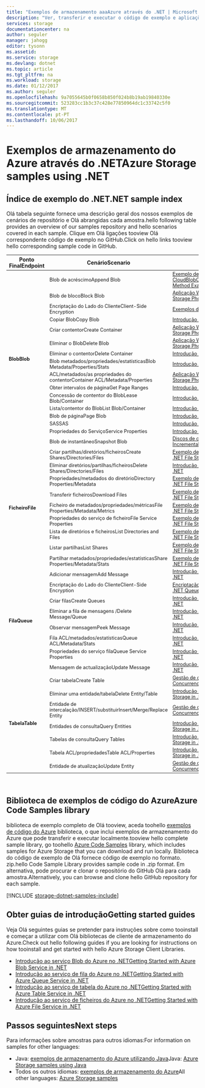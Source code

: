 ```yaml
---
title: "Exemplos de armazenamento aaaAzure através do .NET | Microsoft Docs"
description: "Ver, transferir e executar o código de exemplo e aplicações para o Storage do Azure. Introdução aos exemplos de ficheiros, tabelas, filas e blobs utilizando bibliotecas de cliente de armazenamento de .NET Olá de deteção."
services: storage
documentationcenter: na
author: seguler
manager: jahogg
editor: tysonn
ms.assetid: 
ms.service: storage
ms.devlang: dotnet
ms.topic: article
ms.tgt_pltfrm: na
ms.workload: storage
ms.date: 01/12/2017
ms.author: seguler
ms.openlocfilehash: 9a7055645b0f0658b850f024b8b19ab19840330e
ms.sourcegitcommit: 523283cc1b3c37c428e77850964dc1c33742c5f0
ms.translationtype: MT
ms.contentlocale: pt-PT
ms.lasthandoff: 10/06/2017
---
```

# <a name="azure-storage-samples-using-net"></a><span data-ttu-id="8820a-104">Exemplos de armazenamento do Azure através do .NET</span><span class="sxs-lookup"><span data-stu-id="8820a-104">Azure Storage samples using .NET</span></span>

## <a name="net-sample-index"></a><span data-ttu-id="8820a-105">Índice de exemplo do .NET</span><span class="sxs-lookup"><span data-stu-id="8820a-105">.NET sample index</span></span>

<span data-ttu-id="8820a-106">Olá tabela seguinte fornece uma descrição geral dos nossos exemplos de cenários de repositório e Olá abrangidas cada amostra.</span><span class="sxs-lookup"><span data-stu-id="8820a-106">hello following table provides an overview of our samples repository and hello scenarios covered in each sample.</span></span> <span data-ttu-id="8820a-107">Clique em Olá ligações tooview Olá correspondente código de exemplo no GitHub.</span><span class="sxs-lookup"><span data-stu-id="8820a-107">Click on hello links tooview hello corresponding sample code in GitHub.</span></span>

<table style="font-size:90%"><thead><tr><th style="font-size:110%"><span data-ttu-id="8820a-108">Ponto Final</span><span class="sxs-lookup"><span data-stu-id="8820a-108">Endpoint</span></span></th><th style="font-size:110%"><span data-ttu-id="8820a-109">Cenário</span><span class="sxs-lookup"><span data-stu-id="8820a-109">Scenario</span></span></th><th style="font-size:110%"><span data-ttu-id="8820a-110">Código de exemplo</span><span class="sxs-lookup"><span data-stu-id="8820a-110">Sample Code</span></span></th></tr></thead><tbody> 
<tr> 
<td rowspan="16"><span data-ttu-id="8820a-111"><b>Blob</b></span><span class="sxs-lookup"><span data-stu-id="8820a-111"><b>Blob</b></span></span></td>
<td><span data-ttu-id="8820a-112">Blob de acréscimo</span><span class="sxs-lookup"><span data-stu-id="8820a-112">Append Blob</span></span></td> 
<td><span data-ttu-id="8820a-113"><a href="https://msdn.microsoft.com/en-us/library/microsoft.windowsazure.storage.blob.cloudblobcontainer.getappendblobreference.aspx">Exemplo de método CloudBlobContainer.GetAppendBlobReference</a></span><span class="sxs-lookup"><span data-stu-id="8820a-113"><a href="https://msdn.microsoft.com/en-us/library/microsoft.windowsazure.storage.blob.cloudblobcontainer.getappendblobreference.aspx">CloudBlobContainer.GetAppendBlobReference Method Example</a></span></span></td> 
</tr> 
<tr> 
<td><span data-ttu-id="8820a-114">Blob de bloco</span><span class="sxs-lookup"><span data-stu-id="8820a-114">Block Blob</span></span></td>
<td><span data-ttu-id="8820a-115"><a href="https://github.com/Azure-Samples/storage-blobs-dotnet-webapp/blob/master/WebApp-Storage-DotNet/Controllers/HomeController.cs">Aplicação Web de Galeria de fotografias de armazenamento de Blobs do Azure</a></span><span class="sxs-lookup"><span data-stu-id="8820a-115"><a href="https://github.com/Azure-Samples/storage-blobs-dotnet-webapp/blob/master/WebApp-Storage-DotNet/Controllers/HomeController.cs">Azure Blob Storage Photo Gallery Web Application</a></span></span></td>
</tr> 
<tr> 
<td><span data-ttu-id="8820a-116">Encriptação do Lado do Cliente</span><span class="sxs-lookup"><span data-stu-id="8820a-116">Client-Side Encryption</span></span></td>
<td><span data-ttu-id="8820a-117"><a href="https://github.com/Azure/azure-storage-net/blob/master/Samples/GettingStarted/EncryptionSamples/BlobGettingStarted/Program.cs">Exemplos de encriptação de blob</a></span><span class="sxs-lookup"><span data-stu-id="8820a-117"><a href="https://github.com/Azure/azure-storage-net/blob/master/Samples/GettingStarted/EncryptionSamples/BlobGettingStarted/Program.cs">Blob Encryption Samples</a></span></span></td>
</tr> 
<tr> 
<td><span data-ttu-id="8820a-118">Copiar Blob</span><span class="sxs-lookup"><span data-stu-id="8820a-118">Copy Blob</span></span></td>
<td><span data-ttu-id="8820a-119"><a href="https://github.com/Azure-Samples/storage-blob-dotnet-getting-started/blob/master/BlobStorage/Advanced.cs">Introdução aos Blobs</a></span><span class="sxs-lookup"><span data-stu-id="8820a-119"><a href="https://github.com/Azure-Samples/storage-blob-dotnet-getting-started/blob/master/BlobStorage/Advanced.cs">Getting Started with Blobs</a></span></span></td>
</tr> 
<tr> 
<td><span data-ttu-id="8820a-120">Criar contentor</span><span class="sxs-lookup"><span data-stu-id="8820a-120">Create Container</span></span></td>
<td><span data-ttu-id="8820a-121"><a href="https://github.com/Azure-Samples/storage-blobs-dotnet-webapp/blob/master/WebApp-Storage-DotNet/Controllers/HomeController.cs">Aplicação Web de Galeria de fotografias de armazenamento de Blobs do Azure</a></span><span class="sxs-lookup"><span data-stu-id="8820a-121"><a href="https://github.com/Azure-Samples/storage-blobs-dotnet-webapp/blob/master/WebApp-Storage-DotNet/Controllers/HomeController.cs">Azure Blob Storage Photo Gallery Web Application</a></span></span></td>
</tr> 
<tr> 
<td><span data-ttu-id="8820a-122">Eliminar o Blob</span><span class="sxs-lookup"><span data-stu-id="8820a-122">Delete Blob</span></span></td>
<td><span data-ttu-id="8820a-123"><a href="https://github.com/Azure-Samples/storage-blobs-dotnet-webapp/blob/master/WebApp-Storage-DotNet/Controllers/HomeController.cs">Aplicação Web de Galeria de fotografias de armazenamento de Blobs do Azure</a></span><span class="sxs-lookup"><span data-stu-id="8820a-123"><a href="https://github.com/Azure-Samples/storage-blobs-dotnet-webapp/blob/master/WebApp-Storage-DotNet/Controllers/HomeController.cs">Azure Blob Storage Photo Gallery Web Application</a></span></span></td>
</tr> 
<tr> 
<td><span data-ttu-id="8820a-124">Eliminar o contentor</span><span class="sxs-lookup"><span data-stu-id="8820a-124">Delete Container</span></span></td>
<td><span data-ttu-id="8820a-125"><a href="https://github.com/Azure-Samples/storage-blob-dotnet-getting-started/blob/master/BlobStorage/Advanced.cs">Introdução aos Blobs</a></span><span class="sxs-lookup"><span data-stu-id="8820a-125"><a href="https://github.com/Azure-Samples/storage-blob-dotnet-getting-started/blob/master/BlobStorage/Advanced.cs">Getting Started with Blobs</a></span></span></td>
</tr> 
<tr> 
<td><span data-ttu-id="8820a-126">Blob metadados/propriedades/estatísticas</span><span class="sxs-lookup"><span data-stu-id="8820a-126">Blob Metadata/Properties/Stats</span></span></td>
<td><span data-ttu-id="8820a-127"><a href="https://github.com/Azure-Samples/storage-blob-dotnet-getting-started/blob/master/BlobStorage/Advanced.cs">Introdução aos Blobs</a></span><span class="sxs-lookup"><span data-stu-id="8820a-127"><a href="https://github.com/Azure-Samples/storage-blob-dotnet-getting-started/blob/master/BlobStorage/Advanced.cs">Getting Started with Blobs</a></span></span></td>
</tr> 
<tr> 
<td><span data-ttu-id="8820a-128">ACL/metadados/as propriedades do contentor</span><span class="sxs-lookup"><span data-stu-id="8820a-128">Container ACL/Metadata/Properties</span></span></td>
<td><span data-ttu-id="8820a-129"><a href="https://github.com/Azure-Samples/storage-blobs-dotnet-webapp/blob/master/WebApp-Storage-DotNet/Controllers/HomeController.cs">Aplicação Web de Galeria de fotografias de armazenamento de Blobs do Azure</a></span><span class="sxs-lookup"><span data-stu-id="8820a-129"><a href="https://github.com/Azure-Samples/storage-blobs-dotnet-webapp/blob/master/WebApp-Storage-DotNet/Controllers/HomeController.cs">Azure Blob Storage Photo Gallery Web Application</a></span></span></td>
</tr> 
<tr> 
<td><span data-ttu-id="8820a-130">Obter intervalos de página</span><span class="sxs-lookup"><span data-stu-id="8820a-130">Get Page Ranges</span></span></td>
<td><span data-ttu-id="8820a-131"><a href="https://github.com/Azure-Samples/storage-blob-dotnet-getting-started/blob/master/BlobStorage/Advanced.cs">Introdução aos Blobs</a></span><span class="sxs-lookup"><span data-stu-id="8820a-131"><a href="https://github.com/Azure-Samples/storage-blob-dotnet-getting-started/blob/master/BlobStorage/Advanced.cs">Getting Started with Blobs</a></span></span></td>
</tr> 
<tr> 
<td><span data-ttu-id="8820a-132">Concessão de contentor do Blob</span><span class="sxs-lookup"><span data-stu-id="8820a-132">Lease Blob/Container</span></span></td>
<td><span data-ttu-id="8820a-133"><a href="https://github.com/Azure-Samples/storage-blob-dotnet-getting-started/blob/master/BlobStorage/Advanced.cs">Introdução aos Blobs</a></span><span class="sxs-lookup"><span data-stu-id="8820a-133"><a href="https://github.com/Azure-Samples/storage-blob-dotnet-getting-started/blob/master/BlobStorage/Advanced.cs">Getting Started with Blobs</a></span></span></td>
</tr> 
<tr> 
<td><span data-ttu-id="8820a-134">Lista/contentor do Blob</span><span class="sxs-lookup"><span data-stu-id="8820a-134">List Blob/Container</span></span></td>
<td><span data-ttu-id="8820a-135"><a href="https://github.com/Azure-Samples/storage-blob-dotnet-getting-started/blob/master/BlobStorage/GettingStarted.cs">Introdução aos Blobs</a></span><span class="sxs-lookup"><span data-stu-id="8820a-135"><a href="https://github.com/Azure-Samples/storage-blob-dotnet-getting-started/blob/master/BlobStorage/GettingStarted.cs">Getting Started with Blobs</a></span></span></td>
</tr> 
<tr> 
<td><span data-ttu-id="8820a-136">Blob de página</span><span class="sxs-lookup"><span data-stu-id="8820a-136">Page Blob</span></span></td>
<td><span data-ttu-id="8820a-137"><a href="https://github.com/Azure-Samples/storage-blob-dotnet-getting-started/blob/master/BlobStorage/GettingStarted.cs">Introdução aos Blobs</a></span><span class="sxs-lookup"><span data-stu-id="8820a-137"><a href="https://github.com/Azure-Samples/storage-blob-dotnet-getting-started/blob/master/BlobStorage/GettingStarted.cs">Getting Started with Blobs</a></span></span></td>
</tr>
<tr> 
<td><span data-ttu-id="8820a-138">SAS</span><span class="sxs-lookup"><span data-stu-id="8820a-138">SAS</span></span></td>
<td><span data-ttu-id="8820a-139"><a href="https://github.com/Azure-Samples/storage-blob-dotnet-getting-started/blob/master/BlobStorage/Advanced.cs">Introdução aos Blobs</a></span><span class="sxs-lookup"><span data-stu-id="8820a-139"><a href="https://github.com/Azure-Samples/storage-blob-dotnet-getting-started/blob/master/BlobStorage/Advanced.cs">Getting Started with Blobs</a></span></span></td>
</tr>   
<tr> 
<td><span data-ttu-id="8820a-140">Propriedades do Serviço</span><span class="sxs-lookup"><span data-stu-id="8820a-140">Service Properties</span></span></td>
<td><span data-ttu-id="8820a-141"><a href="https://github.com/Azure-Samples/storage-blob-dotnet-getting-started/blob/master/BlobStorage/Advanced.cs">Introdução aos Blobs</a></span><span class="sxs-lookup"><span data-stu-id="8820a-141"><a href="https://github.com/Azure-Samples/storage-blob-dotnet-getting-started/blob/master/BlobStorage/Advanced.cs">Getting Started with Blobs</a></span></span></td>
</tr>           
<tr> 
<td><span data-ttu-id="8820a-142">Blob de instantâneo</span><span class="sxs-lookup"><span data-stu-id="8820a-142">Snapshot Blob</span></span></td>
<td><span data-ttu-id="8820a-143"><a href="https://github.com/Azure-Samples/storage-blob-dotnet-back-up-with-incremental-snapshots/blob/master/Program.cs">Discos de cópia de segurança Máquina Virtual do Azure com instantâneos Incremental</a></span><span class="sxs-lookup"><span data-stu-id="8820a-143"><a href="https://github.com/Azure-Samples/storage-blob-dotnet-back-up-with-incremental-snapshots/blob/master/Program.cs">Backup Azure Virtual Machine Disks with Incremental Snapshots</a></span></span></td>
</tr> 
<tr> 
<td rowspan="9"><span data-ttu-id="8820a-144"><b>Ficheiro</b></span><span class="sxs-lookup"><span data-stu-id="8820a-144"><b>File</b></span></span></td>
<td><span data-ttu-id="8820a-145">Criar partilhas/diretórios/ficheiros</span><span class="sxs-lookup"><span data-stu-id="8820a-145">Create Shares/Directories/Files</span></span></td> 
<td><span data-ttu-id="8820a-146"><a href="https://github.com/Azure/azure-storage-net/blob/master/Samples/GettingStarted/VisualStudioQuickStarts/DataFileStorage/Program.cs">Exemplo de armazenamento de ficheiros de .NET de armazenamento do Azure</a></span><span class="sxs-lookup"><span data-stu-id="8820a-146"><a href="https://github.com/Azure/azure-storage-net/blob/master/Samples/GettingStarted/VisualStudioQuickStarts/DataFileStorage/Program.cs">Azure Storage .NET File Storage Sample</a></span></span></td> 
</tr>
<tr> 
<td><span data-ttu-id="8820a-147">Eliminar diretórios/partilhas/ficheiros</span><span class="sxs-lookup"><span data-stu-id="8820a-147">Delete Shares/Directories/Files</span></span></td> 
<td><span data-ttu-id="8820a-148"><a href="https://github.com/Azure-Samples/storage-file-dotnet-getting-started/blob/master/FileStorage/GettingStarted.cs">Introdução ao serviço de ficheiros do Azure no .NET</a></span><span class="sxs-lookup"><span data-stu-id="8820a-148"><a href="https://github.com/Azure-Samples/storage-file-dotnet-getting-started/blob/master/FileStorage/GettingStarted.cs">Getting Started with Azure File Service in .NET</a></span></span></td> 
</tr> 
<tr> 
<td><span data-ttu-id="8820a-149">Propriedades/metadados do diretório</span><span class="sxs-lookup"><span data-stu-id="8820a-149">Directory Properties/Metadata</span></span></td> 
<td><span data-ttu-id="8820a-150"><a href="https://github.com/Azure-Samples/storage-file-dotnet-getting-started/blob/9f12304b2f5f5472a1c87c1e21be4af5661ac043/FileStorage/Advanced.cs">Exemplo de armazenamento de ficheiros de .NET de armazenamento do Azure</a></span><span class="sxs-lookup"><span data-stu-id="8820a-150"><a href="https://github.com/Azure-Samples/storage-file-dotnet-getting-started/blob/9f12304b2f5f5472a1c87c1e21be4af5661ac043/FileStorage/Advanced.cs">Azure Storage .NET File Storage Sample</a></span></span></td> 
</tr> 
<tr> 
<td><span data-ttu-id="8820a-151">Transferir ficheiros</span><span class="sxs-lookup"><span data-stu-id="8820a-151">Download Files</span></span></td> 
<td><span data-ttu-id="8820a-152"><a href="https://github.com/Azure/azure-storage-net/blob/master/Samples/GettingStarted/VisualStudioQuickStarts/DataFileStorage/Program.cs">Exemplo de armazenamento de ficheiros de .NET de armazenamento do Azure</a></span><span class="sxs-lookup"><span data-stu-id="8820a-152"><a href="https://github.com/Azure/azure-storage-net/blob/master/Samples/GettingStarted/VisualStudioQuickStarts/DataFileStorage/Program.cs">Azure Storage .NET File Storage Sample</a></span></span></td> 
</tr> 
<tr> 
<td><span data-ttu-id="8820a-153">Ficheiro de metadados/propriedades/métricas</span><span class="sxs-lookup"><span data-stu-id="8820a-153">File Properties/Metadata/Metrics</span></span></td> 
<td><span data-ttu-id="8820a-154"><a href="https://github.com/Azure-Samples/storage-file-dotnet-getting-started/blob/9f12304b2f5f5472a1c87c1e21be4af5661ac043/FileStorage/Advanced.cs">Exemplo de armazenamento de ficheiros de .NET de armazenamento do Azure</a></span><span class="sxs-lookup"><span data-stu-id="8820a-154"><a href="https://github.com/Azure-Samples/storage-file-dotnet-getting-started/blob/9f12304b2f5f5472a1c87c1e21be4af5661ac043/FileStorage/Advanced.cs">Azure Storage .NET File Storage Sample</a></span></span></td> 
</tr> 
<tr> 
<td><span data-ttu-id="8820a-155">Propriedades do serviço de ficheiro</span><span class="sxs-lookup"><span data-stu-id="8820a-155">File Service Properties</span></span></td> 
<td><span data-ttu-id="8820a-156"><a href="https://github.com/Azure-Samples/storage-file-dotnet-getting-started/blob/9f12304b2f5f5472a1c87c1e21be4af5661ac043/FileStorage/Advanced.cs">Exemplo de armazenamento de ficheiros de .NET de armazenamento do Azure</a></span><span class="sxs-lookup"><span data-stu-id="8820a-156"><a href="https://github.com/Azure-Samples/storage-file-dotnet-getting-started/blob/9f12304b2f5f5472a1c87c1e21be4af5661ac043/FileStorage/Advanced.cs">Azure Storage .NET File Storage Sample</a></span></span></td> 
</tr> 
<tr> 
<td><span data-ttu-id="8820a-157">Lista de diretórios e ficheiros</span><span class="sxs-lookup"><span data-stu-id="8820a-157">List Directories and Files</span></span></td> 
<td><span data-ttu-id="8820a-158"><a href="https://github.com/Azure/azure-storage-net/blob/master/Samples/GettingStarted/VisualStudioQuickStarts/DataFileStorage/Program.cs">Exemplo de armazenamento de ficheiros de .NET de armazenamento do Azure</a></span><span class="sxs-lookup"><span data-stu-id="8820a-158"><a href="https://github.com/Azure/azure-storage-net/blob/master/Samples/GettingStarted/VisualStudioQuickStarts/DataFileStorage/Program.cs">Azure Storage .NET File Storage Sample</a></span></span></td> 
</tr>
<tr> 
<td><span data-ttu-id="8820a-159">Listar partilhas</span><span class="sxs-lookup"><span data-stu-id="8820a-159">List Shares</span></span></td> 
<td><span data-ttu-id="8820a-160"><a href="https://github.com/Azure-Samples/storage-file-dotnet-getting-started/blob/9f12304b2f5f5472a1c87c1e21be4af5661ac043/FileStorage/Advanced.cs">Exemplo de armazenamento de ficheiros de .NET de armazenamento do Azure</a></span><span class="sxs-lookup"><span data-stu-id="8820a-160"><a href="https://github.com/Azure-Samples/storage-file-dotnet-getting-started/blob/9f12304b2f5f5472a1c87c1e21be4af5661ac043/FileStorage/Advanced.cs">Azure Storage .NET File Storage Sample</a></span></span></td> 
</tr>
<tr> 
<td><span data-ttu-id="8820a-161">Partilhar metadados/propriedades/estatísticas</span><span class="sxs-lookup"><span data-stu-id="8820a-161">Share Properties/Metadata/Stats</span></span></td> 
<td><span data-ttu-id="8820a-162"><a href="https://github.com/Azure-Samples/storage-file-dotnet-getting-started/blob/9f12304b2f5f5472a1c87c1e21be4af5661ac043/FileStorage/Advanced.cs">Exemplo de armazenamento de ficheiros de .NET de armazenamento do Azure</a></span><span class="sxs-lookup"><span data-stu-id="8820a-162"><a href="https://github.com/Azure-Samples/storage-file-dotnet-getting-started/blob/9f12304b2f5f5472a1c87c1e21be4af5661ac043/FileStorage/Advanced.cs">Azure Storage .NET File Storage Sample</a></span></span></td> 
</tr>
<tr> 
<td rowspan="8"><span data-ttu-id="8820a-163"><b>Fila</b></span><span class="sxs-lookup"><span data-stu-id="8820a-163"><b>Queue</b></span></span></td>
<td><span data-ttu-id="8820a-164">Adicionar mensagem</span><span class="sxs-lookup"><span data-stu-id="8820a-164">Add Message</span></span></td> 
<td><span data-ttu-id="8820a-165"><a href="https://github.com/Azure-Samples/storage-queue-dotnet-getting-started/blob/master/QueueStorage/GettingStarted.cs">Introdução ao serviço de fila do Azure no .NET</a></span><span class="sxs-lookup"><span data-stu-id="8820a-165"><a href="https://github.com/Azure-Samples/storage-queue-dotnet-getting-started/blob/master/QueueStorage/GettingStarted.cs">Getting Started with Azure Queue Service in .NET</a></span></span></td> 
</tr> 
<tr> 
<td><span data-ttu-id="8820a-166">Encriptação do Lado do Cliente</span><span class="sxs-lookup"><span data-stu-id="8820a-166">Client-Side Encryption</span></span></td> 
<td><span data-ttu-id="8820a-167"><a href="https://github.com/Azure/azure-storage-net/blob/master/Samples/GettingStarted/EncryptionSamples/QueueGettingStarted/Program.cs">Encriptação do lado do cliente de fila de .NET de armazenamento do Azure</a></span><span class="sxs-lookup"><span data-stu-id="8820a-167"><a href="https://github.com/Azure/azure-storage-net/blob/master/Samples/GettingStarted/EncryptionSamples/QueueGettingStarted/Program.cs">Azure Storage .NET Queue Client-Side Encryption</a></span></span></td> 
</tr> 
<tr> 
<td><span data-ttu-id="8820a-168">Criar filas</span><span class="sxs-lookup"><span data-stu-id="8820a-168">Create Queues</span></span></td> 
<td><span data-ttu-id="8820a-169"><a href="https://github.com/Azure-Samples/storage-queue-dotnet-getting-started/blob/master/QueueStorage/GettingStarted.cs">Introdução ao serviço de fila do Azure no .NET</a></span><span class="sxs-lookup"><span data-stu-id="8820a-169"><a href="https://github.com/Azure-Samples/storage-queue-dotnet-getting-started/blob/master/QueueStorage/GettingStarted.cs">Getting Started with Azure Queue Service in .NET</a></span></span></td> 
</tr> 
<tr> 
<td><span data-ttu-id="8820a-170">Eliminar a fila de mensagens /</span><span class="sxs-lookup"><span data-stu-id="8820a-170">Delete Message/Queue</span></span></td> 
<td><span data-ttu-id="8820a-171"><a href="https://github.com/Azure-Samples/storage-queue-dotnet-getting-started/blob/master/QueueStorage/GettingStarted.cs">Introdução ao serviço de fila do Azure no .NET</a></span><span class="sxs-lookup"><span data-stu-id="8820a-171"><a href="https://github.com/Azure-Samples/storage-queue-dotnet-getting-started/blob/master/QueueStorage/GettingStarted.cs">Getting Started with Azure Queue Service in .NET</a></span></span></td> 
</tr> 
<tr> 
<td><span data-ttu-id="8820a-172">Observar mensagem</span><span class="sxs-lookup"><span data-stu-id="8820a-172">Peek Message</span></span></td> 
<td><span data-ttu-id="8820a-173"><a href="https://github.com/Azure-Samples/storage-queue-dotnet-getting-started/blob/master/QueueStorage/GettingStarted.cs">Introdução ao serviço de fila do Azure no .NET</a></span><span class="sxs-lookup"><span data-stu-id="8820a-173"><a href="https://github.com/Azure-Samples/storage-queue-dotnet-getting-started/blob/master/QueueStorage/GettingStarted.cs">Getting Started with Azure Queue Service in .NET</a></span></span></td> 
</tr> 
<tr> 
<td><span data-ttu-id="8820a-174">Fila ACL/metadados/estatísticas</span><span class="sxs-lookup"><span data-stu-id="8820a-174">Queue ACL/Metadata/Stats</span></span></td> 
<td><span data-ttu-id="8820a-175"><a href="https://github.com/Azure-Samples/storage-queue-dotnet-getting-started/blob/master/QueueStorage/Advanced.cs">Introdução ao serviço de fila do Azure no .NET</a></span><span class="sxs-lookup"><span data-stu-id="8820a-175"><a href="https://github.com/Azure-Samples/storage-queue-dotnet-getting-started/blob/master/QueueStorage/Advanced.cs">Getting Started with Azure Queue Service in .NET</a></span></span></td> 
</tr> 
<tr> 
<td><span data-ttu-id="8820a-176">Propriedades do serviço fila</span><span class="sxs-lookup"><span data-stu-id="8820a-176">Queue Service Properties</span></span></td> 
<td><span data-ttu-id="8820a-177"><a href="https://github.com/Azure-Samples/storage-queue-dotnet-getting-started/blob/master/QueueStorage/Advanced.cs">Introdução ao serviço de fila do Azure no .NET</a></span><span class="sxs-lookup"><span data-stu-id="8820a-177"><a href="https://github.com/Azure-Samples/storage-queue-dotnet-getting-started/blob/master/QueueStorage/Advanced.cs">Getting Started with Azure Queue Service in .NET</a></span></span></td> 
</tr> 
<tr> 
<td><span data-ttu-id="8820a-178">Mensagem de actualização</span><span class="sxs-lookup"><span data-stu-id="8820a-178">Update Message</span></span></td> 
<td><span data-ttu-id="8820a-179"><a href="https://github.com/Azure-Samples/storage-queue-dotnet-getting-started/blob/master/QueueStorage/GettingStarted.cs">Introdução ao serviço de fila do Azure no .NET</a></span><span class="sxs-lookup"><span data-stu-id="8820a-179"><a href="https://github.com/Azure-Samples/storage-queue-dotnet-getting-started/blob/master/QueueStorage/GettingStarted.cs">Getting Started with Azure Queue Service in .NET</a></span></span></td> 
</tr> 
<tr> 
<td rowspan="7"><span data-ttu-id="8820a-180"><b>Tabela</b></span><span class="sxs-lookup"><span data-stu-id="8820a-180"><b>Table</b></span></span></td>
<td><span data-ttu-id="8820a-181">Criar tabela</span><span class="sxs-lookup"><span data-stu-id="8820a-181">Create Table</span></span></td> 
<td><span data-ttu-id="8820a-182"><a href="https://code.msdn.microsoft.com/Managing-Concurrency-using-56018114/sourcecode?fileId=123913&pathId=50196262">Gestão de concorrência com o Storage do Azure - exemplo de aplicação</a></span><span class="sxs-lookup"><span data-stu-id="8820a-182"><a href="https://code.msdn.microsoft.com/Managing-Concurrency-using-56018114/sourcecode?fileId=123913&pathId=50196262">Managing Concurrency using Azure Storage - Sample Application</a></span></span></td> 
</tr> 
<tr> 
<td><span data-ttu-id="8820a-183">Eliminar uma entidade/tabela</span><span class="sxs-lookup"><span data-stu-id="8820a-183">Delete Entity/Table</span></span></td> 
<td><span data-ttu-id="8820a-184"><a href="https://github.com/Azure-Samples/storage-table-dotnet-getting-started/blob/master/TableStorage/BasicSamples.cs">Introdução ao Armazenamento de Tabelas do Azure no .NET</a></span><span class="sxs-lookup"><span data-stu-id="8820a-184"><a href="https://github.com/Azure-Samples/storage-table-dotnet-getting-started/blob/master/TableStorage/BasicSamples.cs">Getting Started with Azure Table Storage in .NET</a></span></span></td> 
</tr> 
<tr> 
<td><span data-ttu-id="8820a-185">Entidade de intercalação/INSERT/substituir</span><span class="sxs-lookup"><span data-stu-id="8820a-185">Insert/Merge/Replace Entity</span></span></td> 
<td><span data-ttu-id="8820a-186"><a href="https://code.msdn.microsoft.com/Managing-Concurrency-using-56018114/sourcecode?fileId=123913&pathId=50196262">Gestão de concorrência com o Storage do Azure - exemplo de aplicação</a></span><span class="sxs-lookup"><span data-stu-id="8820a-186"><a href="https://code.msdn.microsoft.com/Managing-Concurrency-using-56018114/sourcecode?fileId=123913&pathId=50196262">Managing Concurrency using Azure Storage - Sample Application</a></span></span></td> 
</tr> 
<tr> 
<td><span data-ttu-id="8820a-187">Entidades de consulta</span><span class="sxs-lookup"><span data-stu-id="8820a-187">Query Entities</span></span></td> 
<td><span data-ttu-id="8820a-188"><a href="https://github.com/Azure-Samples/storage-table-dotnet-getting-started/blob/master/TableStorage/BasicSamples.cs">Introdução ao Armazenamento de Tabelas do Azure no .NET</a></span><span class="sxs-lookup"><span data-stu-id="8820a-188"><a href="https://github.com/Azure-Samples/storage-table-dotnet-getting-started/blob/master/TableStorage/BasicSamples.cs">Getting Started with Azure Table Storage in .NET</a></span></span></td> 
</tr> 
<tr> 
<td><span data-ttu-id="8820a-189">Tabelas de consulta</span><span class="sxs-lookup"><span data-stu-id="8820a-189">Query Tables</span></span></td> 
<td><span data-ttu-id="8820a-190"><a href="https://github.com/Azure-Samples/storage-table-dotnet-getting-started/blob/master/TableStorage/BasicSamples.cs">Introdução ao Armazenamento de Tabelas do Azure no .NET</a></span><span class="sxs-lookup"><span data-stu-id="8820a-190"><a href="https://github.com/Azure-Samples/storage-table-dotnet-getting-started/blob/master/TableStorage/BasicSamples.cs">Getting Started with Azure Table Storage in .NET</a></span></span></td> 
</tr> 
<tr> 
<td><span data-ttu-id="8820a-191">Tabela ACL/propriedades</span><span class="sxs-lookup"><span data-stu-id="8820a-191">Table ACL/Properties</span></span></td> 
<td><span data-ttu-id="8820a-192"><a href="https://github.com/Azure-Samples/storage-table-dotnet-getting-started/blob/master/TableStorage/AdvancedSamples.cs">Introdução ao Armazenamento de Tabelas do Azure no .NET</a></span><span class="sxs-lookup"><span data-stu-id="8820a-192"><a href="https://github.com/Azure-Samples/storage-table-dotnet-getting-started/blob/master/TableStorage/AdvancedSamples.cs">Getting Started with Azure Table Storage in .NET</a></span></span></td> 
</tr> 
<tr> 
<td><span data-ttu-id="8820a-193">Entidade de atualização</span><span class="sxs-lookup"><span data-stu-id="8820a-193">Update Entity</span></span></td> 
<td><span data-ttu-id="8820a-194"><a href="https://code.msdn.microsoft.com/Managing-Concurrency-using-56018114/sourcecode?fileId=123913&pathId=50196262">Gestão de concorrência com o Storage do Azure - exemplo de aplicação</a></span><span class="sxs-lookup"><span data-stu-id="8820a-194"><a href="https://code.msdn.microsoft.com/Managing-Concurrency-using-56018114/sourcecode?fileId=123913&pathId=50196262">Managing Concurrency using Azure Storage - Sample Application</a></span></span></td> 
</tr> 
</tbody> 
</table>
<br/>

## <a name="azure-code-samples-library"></a><span data-ttu-id="8820a-195">Biblioteca de exemplos de código do Azure</span><span class="sxs-lookup"><span data-stu-id="8820a-195">Azure Code Samples library</span></span>

<span data-ttu-id="8820a-196">biblioteca de exemplo completo de Olá tooview, aceda toohello [exemplos de código do Azure](https://azure.microsoft.com/resources/samples/?service=storage) biblioteca, o que inclui exemplos de armazenamento do Azure que pode transferir e executar localmente.</span><span class="sxs-lookup"><span data-stu-id="8820a-196">tooview hello complete sample library, go toohello [Azure Code Samples](https://azure.microsoft.com/resources/samples/?service=storage) library, which includes samples for Azure Storage that you can download and run locally.</span></span> <span data-ttu-id="8820a-197">Biblioteca do código de exemplo de Olá fornece código de exemplo no formato. zip.</span><span class="sxs-lookup"><span data-stu-id="8820a-197">hello Code Sample Library provides sample code in .zip format.</span></span> <span data-ttu-id="8820a-198">Em alternativa, pode procurar e clonar o repositório do GitHub Olá para cada amostra.</span><span class="sxs-lookup"><span data-stu-id="8820a-198">Alternatively, you can browse and clone hello GitHub repository for each sample.</span></span>

[!INCLUDE [storage-dotnet-samples-include](../../includes/storage-dotnet-samples-include.md)]

## <a name="getting-started-guides"></a><span data-ttu-id="8820a-199">Obter guias de introdução</span><span class="sxs-lookup"><span data-stu-id="8820a-199">Getting started guides</span></span>

<span data-ttu-id="8820a-200">Veja Olá seguintes guias se pretender para instruções sobre como tooinstall e começar a utilizar com Olá bibliotecas de cliente de armazenamento do Azure.</span><span class="sxs-lookup"><span data-stu-id="8820a-200">Check out hello following guides if you are looking for instructions on how tooinstall and get started with hello Azure Storage Client Libraries.</span></span>

* [<span data-ttu-id="8820a-201">Introdução ao serviço Blob do Azure no .NET</span><span class="sxs-lookup"><span data-stu-id="8820a-201">Getting Started with Azure Blob Service in .NET</span></span>](storage-dotnet-how-to-use-blobs.md)
* [<span data-ttu-id="8820a-202">Introdução ao serviço de fila do Azure no .NET</span><span class="sxs-lookup"><span data-stu-id="8820a-202">Getting Started with Azure Queue Service in .NET</span></span>](storage-dotnet-how-to-use-queues.md)
* [<span data-ttu-id="8820a-203">Introdução ao serviço de tabela do Azure no .NET</span><span class="sxs-lookup"><span data-stu-id="8820a-203">Getting Started with Azure Table Service in .NET</span></span>](storage-dotnet-how-to-use-tables.md)
* [<span data-ttu-id="8820a-204">Introdução ao serviço de ficheiros do Azure no .NET</span><span class="sxs-lookup"><span data-stu-id="8820a-204">Getting Started with Azure File Service in .NET</span></span>](storage-dotnet-how-to-use-files.md)

## <a name="next-steps"></a><span data-ttu-id="8820a-205">Passos seguintes</span><span class="sxs-lookup"><span data-stu-id="8820a-205">Next steps</span></span>

<span data-ttu-id="8820a-206">Para informações sobre amostras para outros idiomas:</span><span class="sxs-lookup"><span data-stu-id="8820a-206">For information on samples for other languages:</span></span>

* <span data-ttu-id="8820a-207">Java: [exemplos de armazenamento do Azure utilizando Java](storage-samples-java.md)</span><span class="sxs-lookup"><span data-stu-id="8820a-207">Java: [Azure Storage samples using Java](storage-samples-java.md)</span></span>
* <span data-ttu-id="8820a-208">Todos os outros idiomas: [exemplos de armazenamento do Azure](storage-samples.md)</span><span class="sxs-lookup"><span data-stu-id="8820a-208">All other languages: [Azure Storage samples](storage-samples.md)</span></span>
